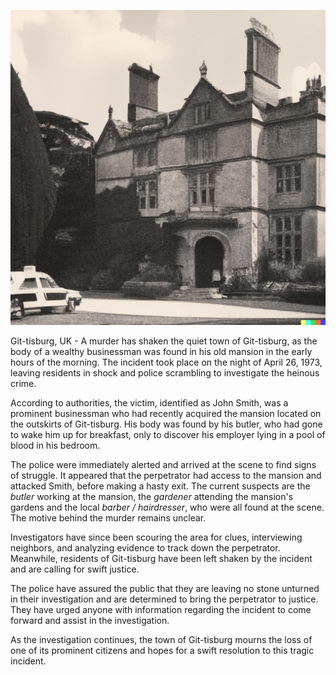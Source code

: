 ![Image of the Mansion](./image.jpg)

Git-tisburg, UK - A murder has shaken the quiet town of Git-tisburg, as the body of a wealthy businessman was found in his old mansion in the early hours of the morning. The incident took place on the night of April 26, 1973, leaving residents in shock and police scrambling to investigate the heinous crime.

According to authorities, the victim, identified as John Smith, was a prominent businessman who had recently acquired the mansion located on the outskirts of Git-tisburg. His body was found by his butler, who had gone to wake him up for breakfast, only to discover his employer lying in a pool of blood in his bedroom.

The police were immediately alerted and arrived at the scene to find signs of struggle. It appeared that the perpetrator had access to the mansion and attacked Smith, before making a hasty exit. The current suspects are the *butler* working at the mansion, the *gardener* attending the mansion's gardens and the local *barber / hairdresser*, who were all found at the scene. The motive behind the murder remains unclear.

Investigators have since been scouring the area for clues, interviewing neighbors, and analyzing evidence to track down the perpetrator. Meanwhile, residents of Git-tisburg have been left shaken by the incident and are calling for swift justice.

The police have assured the public that they are leaving no stone unturned in their investigation and are determined to bring the perpetrator to justice. They have urged anyone with information regarding the incident to come forward and assist in the investigation.

As the investigation continues, the town of Git-tisburg mourns the loss of one of its prominent citizens and hopes for a swift resolution to this tragic incident.